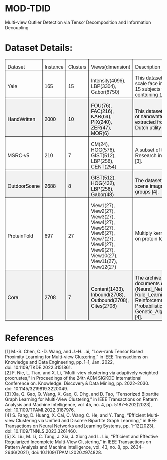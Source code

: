 # MOD-TDID
Multi-view Outlier Detection via Tensor Decomposition and Information Decoupling




# Dataset Details:

<table class="MsoTableGrid" border="1" cellspacing="0" cellpadding="0" style="border-collapse:collapse;border:none;mso-border-alt:solid windowtext .5pt;
 mso-yfti-tbllook:1184;mso-padding-alt:0cm 5.4pt 0cm 5.4pt">
 <tbody><tr style="mso-yfti-irow:0;mso-yfti-firstrow:yes">
  <td width="106" style="width:79.35pt;border:solid windowtext 1.0pt;mso-border-alt:
  solid windowtext .5pt;padding:0cm 5.4pt 0cm 5.4pt">
  <p class="MsoNormal" style="margin-bottom:0cm;line-height:normal"><span style="font-family:&quot;Calibri&quot;,sans-serif">Dataset<o:p></o:p></span></p>
  </td>
  <td width="81" style="width:60.85pt;border:solid windowtext 1.0pt;border-left:
  none;mso-border-left-alt:solid windowtext .5pt;mso-border-alt:solid windowtext .5pt;
  padding:0cm 5.4pt 0cm 5.4pt">
  <p class="MsoNormal" style="margin-bottom:0cm;line-height:normal"><span style="font-family:&quot;Calibri&quot;,sans-serif">Instance<o:p></o:p></span></p>
  </td>
  <td width="80" style="width:60.15pt;border:solid windowtext 1.0pt;border-left:
  none;mso-border-left-alt:solid windowtext .5pt;mso-border-alt:solid windowtext .5pt;
  padding:0cm 5.4pt 0cm 5.4pt">
  <p class="MsoNormal" style="margin-bottom:0cm;line-height:normal"><span style="font-family:&quot;Calibri&quot;,sans-serif">Clusters<o:p></o:p></span></p>
  </td>
  <td width="124" style="width:93.3pt;border:solid windowtext 1.0pt;border-left:
  none;mso-border-left-alt:solid windowtext .5pt;mso-border-alt:solid windowtext .5pt;
  padding:0cm 5.4pt 0cm 5.4pt">
  <p class="MsoNormal" style="margin-bottom:0cm;line-height:normal"><span style="font-family:&quot;Calibri&quot;,sans-serif">Views(dimension)<o:p></o:p></span></p>
  </td>
  <td width="89" style="width:67.1pt;border:solid windowtext 1.0pt;border-left:
  none;mso-border-left-alt:solid windowtext .5pt;mso-border-alt:solid windowtext .5pt;
  padding:0cm 5.4pt 0cm 5.4pt">
  <p class="MsoNormal" style="margin-bottom:0cm;line-height:normal"><span style="font-family:&quot;Calibri&quot;,sans-serif">Description<o:p></o:p></span></p>
  </td>
  <td width="72" style="width:54.05pt;border:solid windowtext 1.0pt;border-left:
  none;mso-border-left-alt:solid windowtext .5pt;mso-border-alt:solid windowtext .5pt;
  padding:0cm 5.4pt 0cm 5.4pt">
  <p class="MsoNormal" style="margin-bottom:0cm;line-height:normal"><span style="font-family:&quot;Calibri&quot;,sans-serif">Type<o:p></o:p></span></p>
  </td>
 </tr>
 <tr style="mso-yfti-irow:1">
  <td width="106" style="width:79.35pt;border:solid windowtext 1.0pt;border-top:
  none;mso-border-top-alt:solid windowtext .5pt;mso-border-alt:solid windowtext .5pt;
  padding:0cm 5.4pt 0cm 5.4pt">
  <p class="MsoNormal" style="margin-bottom:0cm;line-height:normal"><span style="font-family:&quot;Calibri&quot;,sans-serif">Yale<o:p></o:p></span></p>
  </td>
  <td width="81" style="width:60.85pt;border-top:none;border-left:none;
  border-bottom:solid windowtext 1.0pt;border-right:solid windowtext 1.0pt;
  mso-border-top-alt:solid windowtext .5pt;mso-border-left-alt:solid windowtext .5pt;
  mso-border-alt:solid windowtext .5pt;padding:0cm 5.4pt 0cm 5.4pt">
  <p class="MsoNormal" style="margin-bottom:0cm;line-height:normal"><span style="font-family:&quot;Calibri&quot;,sans-serif">165<o:p></o:p></span></p>
  </td>
  <td width="80" style="width:60.15pt;border-top:none;border-left:none;
  border-bottom:solid windowtext 1.0pt;border-right:solid windowtext 1.0pt;
  mso-border-top-alt:solid windowtext .5pt;mso-border-left-alt:solid windowtext .5pt;
  mso-border-alt:solid windowtext .5pt;padding:0cm 5.4pt 0cm 5.4pt">
  <p class="MsoNormal" style="margin-bottom:0cm;line-height:normal"><span style="font-family:&quot;Calibri&quot;,sans-serif">15<o:p></o:p></span></p>
  </td>
  <td width="124" style="width:93.3pt;border-top:none;border-left:none;
  border-bottom:solid windowtext 1.0pt;border-right:solid windowtext 1.0pt;
  mso-border-top-alt:solid windowtext .5pt;mso-border-left-alt:solid windowtext .5pt;
  mso-border-alt:solid windowtext .5pt;padding:0cm 5.4pt 0cm 5.4pt">
  <p class="MsoNormal" style="margin-bottom:0cm;line-height:normal"><span class="GramE"><span style="font-family:&quot;Calibri&quot;,sans-serif">Intensity(</span></span><span style="font-family:&quot;Calibri&quot;,sans-serif">4096), LBP(3304), Gabor(6750)<o:p></o:p></span></p>
  </td>
  <td width="89" style="width:67.1pt;border-top:none;border-left:none;border-bottom:
  solid windowtext 1.0pt;border-right:solid windowtext 1.0pt;mso-border-top-alt:
  solid windowtext .5pt;mso-border-left-alt:solid windowtext .5pt;mso-border-alt:
  solid windowtext .5pt;padding:0cm 5.4pt 0cm 5.4pt">
  <p class="MsoNormal" style="margin-bottom:0cm;line-height:normal"><span style="font-family:&quot;Calibri&quot;,sans-serif">This dataset consists of 165 <span class="SpellE">gray</span>-scale face images belonging to 15 subjects with each
  subject containing 11 images [1].<o:p></o:p></span></p>
  </td>
  <td width="72" style="width:54.05pt;border-top:none;border-left:none;
  border-bottom:solid windowtext 1.0pt;border-right:solid windowtext 1.0pt;
  mso-border-top-alt:solid windowtext .5pt;mso-border-left-alt:solid windowtext .5pt;
  mso-border-alt:solid windowtext .5pt;padding:0cm 5.4pt 0cm 5.4pt">
  <p class="MsoNormal" style="margin-bottom:0cm;line-height:normal"><span style="font-family:&quot;Calibri&quot;,sans-serif">Face<o:p></o:p></span></p>
  </td>
 </tr>
 <tr style="mso-yfti-irow:2">
  <td width="106" style="width:79.35pt;border:solid windowtext 1.0pt;border-top:
  none;mso-border-top-alt:solid windowtext .5pt;mso-border-alt:solid windowtext .5pt;
  background:#F2F2F2;mso-background-themecolor:background1;mso-background-themeshade:
  242;padding:0cm 5.4pt 0cm 5.4pt">
  <p class="MsoNormal" style="margin-bottom:0cm;line-height:normal"><span class="SpellE"><span style="font-family:&quot;Calibri&quot;,sans-serif;color:black;
  mso-color-alt:windowtext">HandWritten</span></span><span style="font-family:
  &quot;Calibri&quot;,sans-serif"><o:p></o:p></span></p>
  </td>
  <td width="81" style="width:60.85pt;border-top:none;border-left:none;
  border-bottom:solid windowtext 1.0pt;border-right:solid windowtext 1.0pt;
  mso-border-top-alt:solid windowtext .5pt;mso-border-left-alt:solid windowtext .5pt;
  mso-border-alt:solid windowtext .5pt;background:#F2F2F2;mso-background-themecolor:
  background1;mso-background-themeshade:242;padding:0cm 5.4pt 0cm 5.4pt">
  <p class="MsoNormal" style="margin-bottom:0cm;line-height:normal"><span style="font-family:&quot;Calibri&quot;,sans-serif;color:black;mso-color-alt:windowtext">2000</span><span style="font-family:&quot;Calibri&quot;,sans-serif"><o:p></o:p></span></p>
  </td>
  <td width="80" style="width:60.15pt;border-top:none;border-left:none;
  border-bottom:solid windowtext 1.0pt;border-right:solid windowtext 1.0pt;
  mso-border-top-alt:solid windowtext .5pt;mso-border-left-alt:solid windowtext .5pt;
  mso-border-alt:solid windowtext .5pt;background:#F2F2F2;mso-background-themecolor:
  background1;mso-background-themeshade:242;padding:0cm 5.4pt 0cm 5.4pt">
  <p class="MsoNormal" style="margin-bottom:0cm;line-height:normal"><span style="font-family:&quot;Calibri&quot;,sans-serif;color:black;mso-color-alt:windowtext">10</span><span style="font-family:&quot;Calibri&quot;,sans-serif"><o:p></o:p></span></p>
  </td>
  <td width="124" style="width:93.3pt;border-top:none;border-left:none;
  border-bottom:solid windowtext 1.0pt;border-right:solid windowtext 1.0pt;
  mso-border-top-alt:solid windowtext .5pt;mso-border-left-alt:solid windowtext .5pt;
  mso-border-alt:solid windowtext .5pt;background:#F2F2F2;mso-background-themecolor:
  background1;mso-background-themeshade:242;padding:0cm 5.4pt 0cm 5.4pt">
  <p class="MsoNormal" style="margin-bottom:0cm;line-height:normal"><span class="GramE"><span style="font-family:&quot;Calibri&quot;,sans-serif;color:black;
  mso-color-alt:windowtext">FOU(</span></span><span style="font-family:&quot;Calibri&quot;,sans-serif;
  color:black;mso-color-alt:windowtext">76), FAC(216), KAR(64), PIX(240),
  ZER(47), MOR(6)</span><span style="font-family:&quot;Calibri&quot;,sans-serif"><o:p></o:p></span></p>
  </td>
  <td width="89" style="width:67.1pt;border-top:none;border-left:none;border-bottom:
  solid windowtext 1.0pt;border-right:solid windowtext 1.0pt;mso-border-top-alt:
  solid windowtext .5pt;mso-border-left-alt:solid windowtext .5pt;mso-border-alt:
  solid windowtext .5pt;background:#F2F2F2;mso-background-themecolor:background1;
  mso-background-themeshade:242;padding:0cm 5.4pt 0cm 5.4pt">
  <p class="MsoNormal" style="margin-bottom:0cm;line-height:normal"><span style="font-family:&quot;Calibri&quot;,sans-serif;color:black;mso-color-alt:windowtext">This
  dataset consists of features of handwritten numerals ('0'--'9') extracted
  from a collection of Dutch utility maps [2].</span><span style="font-family:
  &quot;Calibri&quot;,sans-serif"><o:p></o:p></span></p>
  </td>
  <td width="72" style="width:54.05pt;border-top:none;border-left:none;
  border-bottom:solid windowtext 1.0pt;border-right:solid windowtext 1.0pt;
  mso-border-top-alt:solid windowtext .5pt;mso-border-left-alt:solid windowtext .5pt;
  mso-border-alt:solid windowtext .5pt;background:#F2F2F2;mso-background-themecolor:
  background1;mso-background-themeshade:242;padding:0cm 5.4pt 0cm 5.4pt">
  <p class="MsoNormal" style="margin-bottom:0cm;line-height:normal"><span style="font-family:&quot;Calibri&quot;,sans-serif;color:black;mso-color-alt:windowtext">Image</span><span style="font-family:&quot;Calibri&quot;,sans-serif"><o:p></o:p></span></p>
  </td>
 </tr>
 <tr style="mso-yfti-irow:3">
  <td width="106" style="width:79.35pt;border:solid windowtext 1.0pt;border-top:
  none;mso-border-top-alt:solid windowtext .5pt;mso-border-alt:solid windowtext .5pt;
  padding:0cm 5.4pt 0cm 5.4pt">
  <p class="MsoNormal" style="margin-bottom:0cm;line-height:normal"><span style="font-family:&quot;Calibri&quot;,sans-serif">MSRC-v5<o:p></o:p></span></p>
  </td>
  <td width="81" style="width:60.85pt;border-top:none;border-left:none;
  border-bottom:solid windowtext 1.0pt;border-right:solid windowtext 1.0pt;
  mso-border-top-alt:solid windowtext .5pt;mso-border-left-alt:solid windowtext .5pt;
  mso-border-alt:solid windowtext .5pt;padding:0cm 5.4pt 0cm 5.4pt">
  <p class="MsoNormal" style="margin-bottom:0cm;line-height:normal"><span style="font-family:&quot;Calibri&quot;,sans-serif">210<o:p></o:p></span></p>
  </td>
  <td width="80" style="width:60.15pt;border-top:none;border-left:none;
  border-bottom:solid windowtext 1.0pt;border-right:solid windowtext 1.0pt;
  mso-border-top-alt:solid windowtext .5pt;mso-border-left-alt:solid windowtext .5pt;
  mso-border-alt:solid windowtext .5pt;padding:0cm 5.4pt 0cm 5.4pt">
  <p class="MsoNormal" style="margin-bottom:0cm;line-height:normal"><span style="font-family:&quot;Calibri&quot;,sans-serif">7<o:p></o:p></span></p>
  </td>
  <td width="124" style="width:93.3pt;border-top:none;border-left:none;
  border-bottom:solid windowtext 1.0pt;border-right:solid windowtext 1.0pt;
  mso-border-top-alt:solid windowtext .5pt;mso-border-left-alt:solid windowtext .5pt;
  mso-border-alt:solid windowtext .5pt;padding:0cm 5.4pt 0cm 5.4pt">
  <p class="MsoNormal" style="margin-bottom:0cm;line-height:normal"><span class="GramE"><span style="font-family:&quot;Calibri&quot;,sans-serif">CM(</span></span><span style="font-family:&quot;Calibri&quot;,sans-serif">24), HOG(576), GIST(512), LBP(256),
  CENT(254)<o:p></o:p></span></p>
  </td>
  <td width="89" style="width:67.1pt;border-top:none;border-left:none;border-bottom:
  solid windowtext 1.0pt;border-right:solid windowtext 1.0pt;mso-border-top-alt:
  solid windowtext .5pt;mso-border-left-alt:solid windowtext .5pt;mso-border-alt:
  solid windowtext .5pt;padding:0cm 5.4pt 0cm 5.4pt">
  <p class="MsoNormal" style="margin-bottom:0cm;line-height:normal"><span style="font-family:&quot;Calibri&quot;,sans-serif">A subset of the Microsoft Research
  in Cambridge dataset [3].<o:p></o:p></span></p>
  </td>
  <td width="72" style="width:54.05pt;border-top:none;border-left:none;
  border-bottom:solid windowtext 1.0pt;border-right:solid windowtext 1.0pt;
  mso-border-top-alt:solid windowtext .5pt;mso-border-left-alt:solid windowtext .5pt;
  mso-border-alt:solid windowtext .5pt;padding:0cm 5.4pt 0cm 5.4pt">
  <p class="MsoNormal" style="margin-bottom:0cm;line-height:normal"><span style="font-family:&quot;Calibri&quot;,sans-serif">Image<o:p></o:p></span></p>
  </td>
 </tr>
 <tr style="mso-yfti-irow:4">
  <td width="106" style="width:79.35pt;border:solid windowtext 1.0pt;border-top:
  none;mso-border-top-alt:solid windowtext .5pt;mso-border-alt:solid windowtext .5pt;
  background:#F2F2F2;mso-background-themecolor:background1;mso-background-themeshade:
  242;padding:0cm 5.4pt 0cm 5.4pt">
  <p class="MsoNormal" style="margin-bottom:0cm;line-height:normal"><span class="SpellE"><span style="font-family:&quot;Calibri&quot;,sans-serif;color:black;
  mso-color-alt:windowtext">OutdoorScene</span></span><span style="font-family:
  &quot;Calibri&quot;,sans-serif"><o:p></o:p></span></p>
  </td>
  <td width="81" style="width:60.85pt;border-top:none;border-left:none;
  border-bottom:solid windowtext 1.0pt;border-right:solid windowtext 1.0pt;
  mso-border-top-alt:solid windowtext .5pt;mso-border-left-alt:solid windowtext .5pt;
  mso-border-alt:solid windowtext .5pt;background:#F2F2F2;mso-background-themecolor:
  background1;mso-background-themeshade:242;padding:0cm 5.4pt 0cm 5.4pt">
  <p class="MsoNormal" style="margin-bottom:0cm;line-height:normal"><span style="font-family:&quot;Calibri&quot;,sans-serif;color:black;mso-color-alt:windowtext">2688</span><span style="font-family:&quot;Calibri&quot;,sans-serif"><o:p></o:p></span></p>
  </td>
  <td width="80" style="width:60.15pt;border-top:none;border-left:none;
  border-bottom:solid windowtext 1.0pt;border-right:solid windowtext 1.0pt;
  mso-border-top-alt:solid windowtext .5pt;mso-border-left-alt:solid windowtext .5pt;
  mso-border-alt:solid windowtext .5pt;background:#F2F2F2;mso-background-themecolor:
  background1;mso-background-themeshade:242;padding:0cm 5.4pt 0cm 5.4pt">
  <p class="MsoNormal" style="margin-bottom:0cm;line-height:normal"><span style="font-family:&quot;Calibri&quot;,sans-serif;color:black;mso-color-alt:windowtext">8</span><span style="font-family:&quot;Calibri&quot;,sans-serif"><o:p></o:p></span></p>
  </td>
  <td width="124" style="width:93.3pt;border-top:none;border-left:none;
  border-bottom:solid windowtext 1.0pt;border-right:solid windowtext 1.0pt;
  mso-border-top-alt:solid windowtext .5pt;mso-border-left-alt:solid windowtext .5pt;
  mso-border-alt:solid windowtext .5pt;background:#F2F2F2;mso-background-themecolor:
  background1;mso-background-themeshade:242;padding:0cm 5.4pt 0cm 5.4pt">
  <p class="MsoNormal" style="margin-bottom:0cm;line-height:normal"><span class="GramE"><span style="font-family:&quot;Calibri&quot;,sans-serif;color:black;
  mso-color-alt:windowtext">GIST(</span></span><span style="font-family:&quot;Calibri&quot;,sans-serif;
  color:black;mso-color-alt:windowtext">512), HOG(432), LBP(256), Gabor(48)</span><span style="font-family:&quot;Calibri&quot;,sans-serif"><o:p></o:p></span></p>
  </td>
  <td width="89" style="width:67.1pt;border-top:none;border-left:none;border-bottom:
  solid windowtext 1.0pt;border-right:solid windowtext 1.0pt;mso-border-top-alt:
  solid windowtext .5pt;mso-border-left-alt:solid windowtext .5pt;mso-border-alt:
  solid windowtext .5pt;background:#F2F2F2;mso-background-themecolor:background1;
  mso-background-themeshade:242;padding:0cm 5.4pt 0cm 5.4pt">
  <p class="MsoNormal" style="margin-bottom:0cm;line-height:normal"><span style="font-family:&quot;Calibri&quot;,sans-serif;color:black;mso-color-alt:windowtext">The
  dataset has 2688 outdoor scene images consisting of 8 groups [4].</span><span style="font-family:&quot;Calibri&quot;,sans-serif"><o:p></o:p></span></p>
  </td>
  <td width="72" style="width:54.05pt;border-top:none;border-left:none;
  border-bottom:solid windowtext 1.0pt;border-right:solid windowtext 1.0pt;
  mso-border-top-alt:solid windowtext .5pt;mso-border-left-alt:solid windowtext .5pt;
  mso-border-alt:solid windowtext .5pt;background:#F2F2F2;mso-background-themecolor:
  background1;mso-background-themeshade:242;padding:0cm 5.4pt 0cm 5.4pt">
  <p class="MsoNormal" style="margin-bottom:0cm;line-height:normal"><span style="font-family:&quot;Calibri&quot;,sans-serif;color:black;mso-color-alt:windowtext">Object</span><span style="font-family:&quot;Calibri&quot;,sans-serif"><o:p></o:p></span></p>
  </td>
 </tr>
 <tr style="mso-yfti-irow:5">
  <td width="106" style="width:79.35pt;border:solid windowtext 1.0pt;border-top:
  none;mso-border-top-alt:solid windowtext .5pt;mso-border-alt:solid windowtext .5pt;
  padding:0cm 5.4pt 0cm 5.4pt">
  <p class="MsoNormal" style="margin-bottom:0cm;line-height:normal"><span class="SpellE"><span style="font-family:&quot;Calibri&quot;,sans-serif">ProteinFold</span></span><span style="font-family:&quot;Calibri&quot;,sans-serif"><o:p></o:p></span></p>
  </td>
  <td width="81" style="width:60.85pt;border-top:none;border-left:none;
  border-bottom:solid windowtext 1.0pt;border-right:solid windowtext 1.0pt;
  mso-border-top-alt:solid windowtext .5pt;mso-border-left-alt:solid windowtext .5pt;
  mso-border-alt:solid windowtext .5pt;padding:0cm 5.4pt 0cm 5.4pt">
  <p class="MsoNormal" style="margin-bottom:0cm;line-height:normal"><span style="font-family:&quot;Calibri&quot;,sans-serif">697<o:p></o:p></span></p>
  </td>
  <td width="80" style="width:60.15pt;border-top:none;border-left:none;
  border-bottom:solid windowtext 1.0pt;border-right:solid windowtext 1.0pt;
  mso-border-top-alt:solid windowtext .5pt;mso-border-left-alt:solid windowtext .5pt;
  mso-border-alt:solid windowtext .5pt;padding:0cm 5.4pt 0cm 5.4pt">
  <p class="MsoNormal" style="margin-bottom:0cm;line-height:normal"><span style="font-family:&quot;Calibri&quot;,sans-serif">27<o:p></o:p></span></p>
  </td>
  <td width="124" style="width:93.3pt;border-top:none;border-left:none;
  border-bottom:solid windowtext 1.0pt;border-right:solid windowtext 1.0pt;
  mso-border-top-alt:solid windowtext .5pt;mso-border-left-alt:solid windowtext .5pt;
  mso-border-alt:solid windowtext .5pt;padding:0cm 5.4pt 0cm 5.4pt">
  <p class="MsoNormal" style="margin-bottom:0cm;line-height:normal"><span style="font-family:&quot;Calibri&quot;,sans-serif">View1(27), View2(27), View3(27),
  View4(27), View5(27), View6(27), View7(27), View8(27), View9(27), View10(27),
  View11(27), View12(27)<o:p></o:p></span></p>
  </td>
  <td width="89" style="width:67.1pt;border-top:none;border-left:none;border-bottom:
  solid windowtext 1.0pt;border-right:solid windowtext 1.0pt;mso-border-top-alt:
  solid windowtext .5pt;mso-border-left-alt:solid windowtext .5pt;mso-border-alt:
  solid windowtext .5pt;padding:0cm 5.4pt 0cm 5.4pt">
  <p class="MsoNormal" style="margin-bottom:0cm;line-height:normal"><span style="font-family:&quot;Calibri&quot;,sans-serif">Multiply kernel learning dataset on
  protein fold prediction [5].<o:p></o:p></span></p>
  </td>
  <td width="72" style="width:54.05pt;border-top:none;border-left:none;
  border-bottom:solid windowtext 1.0pt;border-right:solid windowtext 1.0pt;
  mso-border-top-alt:solid windowtext .5pt;mso-border-left-alt:solid windowtext .5pt;
  mso-border-alt:solid windowtext .5pt;padding:0cm 5.4pt 0cm 5.4pt">
  <p class="MsoNormal" style="margin-bottom:0cm;line-height:normal"><span style="font-family:&quot;Calibri&quot;,sans-serif">Protein<o:p></o:p></span></p>
  </td>
 </tr>
 <tr style="mso-yfti-irow:6;mso-yfti-lastrow:yes">
  <td width="106" style="width:79.35pt;border:solid windowtext 1.0pt;border-top:
  none;mso-border-top-alt:solid windowtext .5pt;mso-border-alt:solid windowtext .5pt;
  background:#F2F2F2;mso-background-themecolor:background1;mso-background-themeshade:
  242;padding:0cm 5.4pt 0cm 5.4pt">
  <p class="MsoNormal" style="margin-bottom:0cm;line-height:normal"><span style="font-family:&quot;Calibri&quot;,sans-serif;color:black;mso-color-alt:windowtext">Cora</span><span style="font-family:&quot;Calibri&quot;,sans-serif"><o:p></o:p></span></p>
  </td>
  <td width="81" style="width:60.85pt;border-top:none;border-left:none;
  border-bottom:solid windowtext 1.0pt;border-right:solid windowtext 1.0pt;
  mso-border-top-alt:solid windowtext .5pt;mso-border-left-alt:solid windowtext .5pt;
  mso-border-alt:solid windowtext .5pt;background:#F2F2F2;mso-background-themecolor:
  background1;mso-background-themeshade:242;padding:0cm 5.4pt 0cm 5.4pt">
  <p class="MsoNormal" style="margin-bottom:0cm;line-height:normal"><span style="font-family:&quot;Calibri&quot;,sans-serif;color:black;mso-color-alt:windowtext">2708</span><span style="font-family:&quot;Calibri&quot;,sans-serif"><o:p></o:p></span></p>
  </td>
  <td width="80" style="width:60.15pt;border-top:none;border-left:none;
  border-bottom:solid windowtext 1.0pt;border-right:solid windowtext 1.0pt;
  mso-border-top-alt:solid windowtext .5pt;mso-border-left-alt:solid windowtext .5pt;
  mso-border-alt:solid windowtext .5pt;background:#F2F2F2;mso-background-themecolor:
  background1;mso-background-themeshade:242;padding:0cm 5.4pt 0cm 5.4pt">
  <p class="MsoNormal" style="margin-bottom:0cm;line-height:normal"><span style="font-family:&quot;Calibri&quot;,sans-serif;color:black;mso-color-alt:windowtext">7</span><span style="font-family:&quot;Calibri&quot;,sans-serif"><o:p></o:p></span></p>
  </td>
  <td width="124" style="width:93.3pt;border-top:none;border-left:none;
  border-bottom:solid windowtext 1.0pt;border-right:solid windowtext 1.0pt;
  mso-border-top-alt:solid windowtext .5pt;mso-border-left-alt:solid windowtext .5pt;
  mso-border-alt:solid windowtext .5pt;background:#F2F2F2;mso-background-themecolor:
  background1;mso-background-themeshade:242;padding:0cm 5.4pt 0cm 5.4pt">
  <p class="MsoNormal" style="margin-bottom:0cm;line-height:normal"><span class="GramE"><span style="font-family:&quot;Calibri&quot;,sans-serif;color:black;
  mso-color-alt:windowtext">Content(</span></span><span style="font-family:
  &quot;Calibri&quot;,sans-serif;color:black;mso-color-alt:windowtext">1433),
  Inbound(2708), Outbound(2708), Cites(2708)</span><span style="font-family:
  &quot;Calibri&quot;,sans-serif"><o:p></o:p></span></p>
  </td>
  <td width="89" style="width:67.1pt;border-top:none;border-left:none;border-bottom:
  solid windowtext 1.0pt;border-right:solid windowtext 1.0pt;mso-border-top-alt:
  solid windowtext .5pt;mso-border-left-alt:solid windowtext .5pt;mso-border-alt:
  solid windowtext .5pt;background:#F2F2F2;mso-background-themecolor:background1;
  mso-background-themeshade:242;padding:0cm 5.4pt 0cm 5.4pt">
  <p class="MsoNormal" style="margin-bottom:0cm;line-height:normal"><span style="font-family:&quot;Calibri&quot;,sans-serif;color:black;mso-color-alt:windowtext">The
  archive contains 2708 documents over the 7 labels (<span class="SpellE">Neural_Networks</span>,
  <span class="SpellE">Rule_Learning</span>, <span class="SpellE">Reinforcement_Learning</span>,
  <span class="SpellE">Probabilistic_Methods</span>, Theory, <span class="SpellE">Genetic_<span class="GramE">Algorithms,Case</span>_Based</span>) [4].</span><span style="font-family:&quot;Calibri&quot;,sans-serif"><o:p></o:p></span></p>
  </td>
  <td width="72" style="width:54.05pt;border-top:none;border-left:none;
  border-bottom:solid windowtext 1.0pt;border-right:solid windowtext 1.0pt;
  mso-border-top-alt:solid windowtext .5pt;mso-border-left-alt:solid windowtext .5pt;
  mso-border-alt:solid windowtext .5pt;background:#F2F2F2;mso-background-themecolor:
  background1;mso-background-themeshade:242;padding:0cm 5.4pt 0cm 5.4pt">
  <p class="MsoNormal" style="margin-bottom:0cm;line-height:normal"><span style="font-family:&quot;Calibri&quot;,sans-serif;color:black;mso-color-alt:windowtext">Text</span><span style="font-family:&quot;Calibri&quot;,sans-serif"><o:p></o:p></span></p>
  </td>
 </tr>
</tbody></table>

# References
[1] M.-S. Chen, C.-D. Wang, and J.-H. Lai, “Low-rank Tensor Based Proximity Learning for Multi-view Clustering,” in IEEE Transactions on Knowledge and Data Engineering, pp. 1–1, Jan. 2022, doi: 10.1109/TKDE.2022.3151861.   
[2] F. Nie, L. Tian, and X. Li, “Multi-view clustering via adaptively weighted procrustes,” in Proceedings of the 24th ACM SIGKDD International Conference on. Knowledge. Discovery & Data Mining, pp. 2022–2030. doi: 10.1145/3219819.3220049.   
[3] Xia, Q. Gao, Q. Wang, X. Gao, C. Ding, and D. Tao, “Tensorized Bipartite Graph Learning for Multi-View Clustering,” in IEEE Transactions on Pattern Analysis and Machine Intelligence, vol. 45, no. 4, pp. 5187–5202(2023), doi: 10.1109/TPAMI.2022.3187976.   
[4] S. Fang, D. Huang, X. Cai, C. Wang, C. He, and Y. Tang, “Efficient Multi-view Clustering via Unified and Discrete Bipartite Graph Learning,” in IEEE Transactions on Neural Networks and Learning Systems, pp. 1–12(2023), doi: 10.1109/TNNLS.2023.3261460.   
[5] X. Liu, M. Li, C. Tang, J. Xia, J. Xiong and L. Liu, “Efficient and Effective Regularized Incomplete Multi-View Clustering,” in IEEE Transactions on Pattern Analysis and Machine Intelligence, vol. 43, no. 8, pp. 2634–2646(2021), doi: 10.1109/TPAMI.2020.2974828.   
